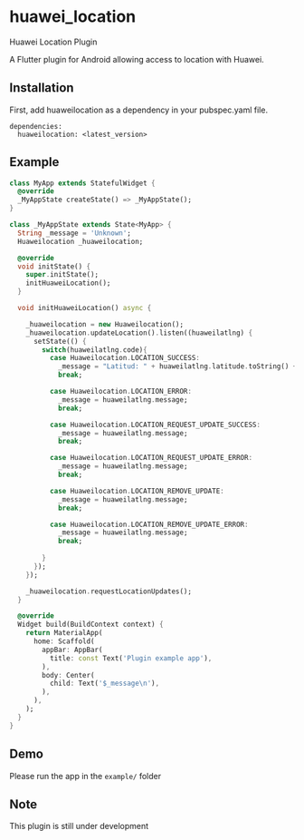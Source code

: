 # huawei_location
 Huawei Location Plugin

A Flutter plugin for Android allowing access to location with Huawei.

## Installation

First, add huaweilocation as a dependency in your pubspec.yaml file.

```
dependencies:
  huaweilocation: <latest_version>
```

## Example

```dart
class MyApp extends StatefulWidget {
  @override
  _MyAppState createState() => _MyAppState();
}

class _MyAppState extends State<MyApp> {
  String _message = 'Unknown';
  Huaweilocation _huaweilocation;

  @override
  void initState() {
    super.initState();
    initHuaweiLocation();
  }

  void initHuaweiLocation() async {

    _huaweilocation = new Huaweilocation();
    _huaweilocation.updateLocation().listen((huaweilatlng) {
      setState(() {
        switch(huaweilatlng.code){
          case Huaweilocation.LOCATION_SUCCESS:
            _message = "Latitud: " + huaweilatlng.latitude.toString() + " Longitude" + huaweilatlng.longitude.toString();
            break;

          case Huaweilocation.LOCATION_ERROR:
            _message = huaweilatlng.message;
            break;

          case Huaweilocation.LOCATION_REQUEST_UPDATE_SUCCESS:
            _message = huaweilatlng.message;
            break;

          case Huaweilocation.LOCATION_REQUEST_UPDATE_ERROR:
            _message = huaweilatlng.message;
            break;

          case Huaweilocation.LOCATION_REMOVE_UPDATE:
            _message = huaweilatlng.message;
            break;

          case Huaweilocation.LOCATION_REMOVE_UPDATE_ERROR:
            _message = huaweilatlng.message;
            break;
            
        }
      });
    });

    _huaweilocation.requestLocationUpdates();
  }

  @override
  Widget build(BuildContext context) {
    return MaterialApp(
      home: Scaffold(
        appBar: AppBar(
          title: const Text('Plugin example app'),
        ),
        body: Center(
          child: Text('$_message\n'),
        ),
      ),
    );
  }
}
```

## Demo
Please run the app in the ```example/``` folder

## Note
This plugin is still under development
